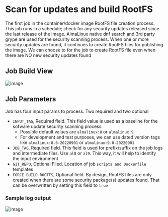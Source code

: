 # Scan for updates and build RootFS

The first job in the container/docker image RootFS file creation process. This job runs in a schedule; check for any security updates released since the last release of the image. AlmaLinux native dnf search and 3rd party grype are used for the security scanning process. When one or more security updates are found, it continues to create RootFS files for publishing the image. We can choose to for the job to create RootFS file even when there are NO new security updates found

## Job Build View

![image](https://user-images.githubusercontent.com/1273137/194070024-89e5e9a8-2113-485f-95c6-167c0e90ea16.png)

## Job Parameters

Job has four input params to process. Two required and two optional

- `INPUT_TAG`, Required field. This field value is used as a baseline for the sofware update security scanning process. 
  - Possible default values are `almalinux:8` or `almalinux:9`.
  - For development and test purposes, we can use dated version tags like `almalinux:8.6-20220901` 
or `almalinux:9.0-20220901`
- `JOB_TAG`, Required field. This field is used for prefix/suffix on the job logs and intermediate files. Use `al8` or `al9`. This way, it will help to identify the input environment 
- `GIT_REPO`, Optional Filed. Location of job `scripts and Dockerfile` templates
- `FORCE_BUILD_ROOTFS`, Optional field. By design, RootFS files are only created when there are some security package(s) updates found. 
That can be overwritten by setting this field to `true`


### Sample log output

![image](https://user-images.githubusercontent.com/1273137/194069886-cdef1bb2-3e43-4142-971e-b4e89242e664.png)

